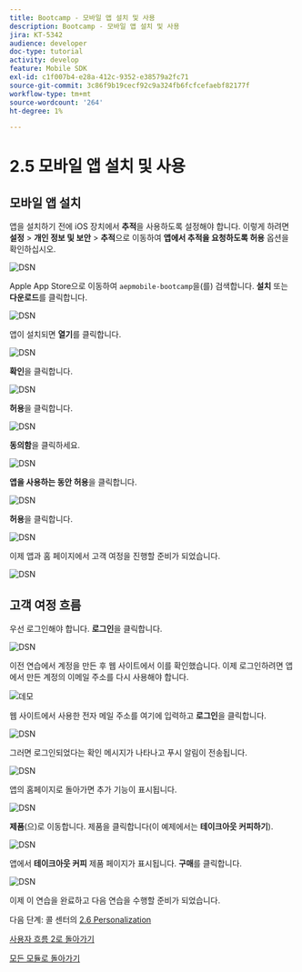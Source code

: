 ```yaml
---
title: Bootcamp - 모바일 앱 설치 및 사용
description: Bootcamp - 모바일 앱 설치 및 사용
jira: KT-5342
audience: developer
doc-type: tutorial
activity: develop
feature: Mobile SDK
exl-id: c1f007b4-e28a-412c-9352-e38579a2fc71
source-git-commit: 3c86f9b19cecf92c9a324fb6fcfcefaebf82177f
workflow-type: tm+mt
source-wordcount: '264'
ht-degree: 1%

---
```


# 2.5 모바일 앱 설치 및 사용


## 모바일 앱 설치

앱을 설치하기 전에 iOS 장치에서 **추적**&#x200B;을 사용하도록 설정해야 합니다. 이렇게 하려면 **설정** > **개인 정보 및 보안** > **추적**&#x200B;으로 이동하여 **앱에서 추적을 요청하도록 허용** 옵션을 확인하십시오.

![DSN](./../uc3/images/app4.png)

Apple App Store으로 이동하여 `aepmobile-bootcamp`을(를) 검색합니다. **설치** 또는 **다운로드**&#x200B;를 클릭합니다.

![DSN](./../uc3/images/app1.png)

앱이 설치되면 **열기**&#x200B;를 클릭합니다.

![DSN](./../uc3/images/app2.png)

**확인**&#x200B;을 클릭합니다.

![DSN](./../uc3/images/app9.png)

**허용**&#x200B;을 클릭합니다.

![DSN](./../uc3/images/app3.png)

**동의함**&#x200B;을 클릭하세요.

![DSN](./../uc3/images/app7.png)

**앱을 사용하는 동안 허용**&#x200B;을 클릭합니다.

![DSN](./../uc3/images/app8.png)

**허용**&#x200B;을 클릭합니다.

![DSN](./../uc3/images/app5.png)

이제 앱과 홈 페이지에서 고객 여정을 진행할 준비가 되었습니다.

![DSN](./../uc3/images/app12.png)

## 고객 여정 흐름

우선 로그인해야 합니다. **로그인**&#x200B;을 클릭합니다.

![DSN](./../uc3/images/app13.png)

이전 연습에서 계정을 만든 후 웹 사이트에서 이를 확인했습니다. 이제 로그인하려면 앱에서 만든 계정의 이메일 주소를 다시 사용해야 합니다.

![데모](./../uc3/images/pv1.png)

웹 사이트에서 사용한 전자 메일 주소를 여기에 입력하고 **로그인**&#x200B;을 클릭합니다.

![DSN](./../uc3/images/app14.png)

그러면 로그인되었다는 확인 메시지가 나타나고 푸시 알림이 전송됩니다.

![DSN](./../uc3/images/app15.png)

앱의 홈페이지로 돌아가면 추가 기능이 표시됩니다.

![DSN](./../uc3/images/app17.png)

**제품**(으)로 이동합니다. 제품을 클릭합니다(이 예제에서는 **테이크아웃 커피하기**).

![DSN](./images/app19.png)

앱에서 **테이크아웃 커피** 제품 페이지가 표시됩니다. **구매**&#x200B;를 클릭합니다.

![DSN](./images/app20.png)

이제 이 연습을 완료하고 다음 연습을 수행할 준비가 되었습니다.

다음 단계: 콜 센터의 [2.6 Personalization](./ex6.md)

[사용자 흐름 2로 돌아가기](./uc2.md)

[모든 모듈로 돌아가기](../../overview.md)
